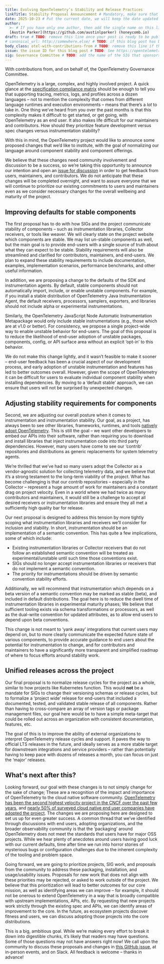 ```yaml
---
title: Evolving OpenTelemetry’s Stability and Release Practices
linkTitle: Stability Proposal Announcement # Mandatory, make sure that your short title.
date: 2025-10-23 # Put the current date, we will keep the date updated until your PR is merged
author:
  >- # If you have only one author, then add the single name on this line in quotes.
  [Austin Parker](https://github.com/austinlparker) (honeycomb.io)
draft: true # TODO: remove this line once your post is ready to be published
# canonical_url: http://somewhere.else/ # TODO: if this blog post has been posted somewhere else already, uncomment & provide the canonical URL here.
body_class: otel-with-contributions-from # TODO: remove this line if there are no secondary contributing authors
issue: the issue ID for this blog post # TODO: See https://opentelemetry.io/docs/contributing/blog/ for details
sig: Governance Committee # TODO: add the name of the SIG that sponsors this blog post
---
```


<!-- If your post doesn't have secondary authors, then delete the following paragraph: -->

With contributions from, and on behalf of, the OpenTelemetry Governance
Committee.

OpenTelemetry is a large, complex, and highly involved project. A quick glance
at the
[specification compliance matrix](https://github.com/open-telemetry/opentelemetry-specification/blob/main/spec-compliance-matrix.md)
should be enough to tell you that supporting tracing, metrics, logs, and
profiles across a dozen languages – not to mention the complexity that comes
from different language runtimes and execution environments – means that there’s
a _lot_ to take in. One thing we’ve heard from you over the past months is that
this complexity makes it difficult to get started, or get going, with
OpenTelemetry as an end user. It also makes life difficult for our maintainers
and contributors. How should they prioritize feature development versus spec
changes versus instrumentation stability?

With this in mind, the OpenTelemetry project would like to announce some
proposed changes that we’d like to institute, with the goal of normalizing our
language around component stability and component offerings.

We believe that these changes need community involvement and discussion to be a
success, so we’re taking this opportunity to announce our intention and open an
[issue for discussion](https://github.com/open-telemetry/community/issues/3086)
in order to get feedback from users, maintainers, and contributors. We do not
anticipate that these changes will be completed overnight, and want to assure
everyone that we will continue to prioritize our existing commitments to users
and maintainers even as we consider necessary changes for the overall wellbeing
and maturity of the project.

## Improving defaults for stable components

The first proposal has to do with how SIGs and the project communicate stability
of components – such as instrumentation libraries, Collector receivers, or tools
like weaver. We will clearly state on the project website which components are
stable. We may list un-stable components as well, but the main goal is to
provide end-users with a single source of truth about what they can expect to be
stable. Stability requirements will also be streamlined and clarified for
contributors, maintainers, and end-users. We plan to expand these stability
requirements to include documentation, examples, implementation scenarios,
performance benchmarks, and other useful information.

In addition, we are proposing a change to the defaults of the SDK and
instrumentation agents. By default, stable components should not automatically
import, include, or enable unstable components. For example, if you install a
stable distribution of OpenTelemetry Java Instrumentation Agent, the default
receivers, processors, samplers, exporters, and libraries should not include
alpha or experimental instrumentations.

Similarly, the OpenTelemetry JavaScript Node Automatic Instrumentation
Metapackage would only include stable instrumentations (e.g., those which are at
v1.0 or better). For consistency, we propose a single project-wide way to enable
unstable behavior for end-users. The goal of this proposal is to reduce the
likelihood of end-user adoption of unstable packages, components, config, or API
surface area without an explicit ‘opt-in’ to this behavior.

We do not make this change lightly, and it wasn’t feasible to make it sooner –
end-user feedback has been a crucial aspect of our development process, and
early adoption of unstable instrumentation and features has led to better
outcomes overall. However, given the scope of OpenTelemetry it can be difficult
for users to evaluate individual component stability when installing
dependencies. By moving to a ‘default stable’ approach, we can ensure that users
will not be surprised by unexpected changes.

## Adjusting stability requirements for components

Second, we are adjusting our overall posture when it comes to instrumentation
and instrumentation stability. Our goal, as a project, has always been to see
other libraries, frameworks, runtimes, and tools
[natively adopt OpenTelemetry](https://www.youtube.com/watch?v=l8xiNOCIdLY).
This is still the goal – we want other developers to embed our APIs into their
software, rather than requiring you to download and install libraries that
inject instrumentation code into third party dependencies. However, many users
have come to see our ‘contrib’ repositories and distributions as generic
replacements for system telemetry agents.

We’re thrilled that we’ve had so many users adopt the Collector as a
vendor-agnostic solution for collecting telemetry data, and we believe that it’s
a strong testament to the long-term viability of the project. What has become
challenging is that our contrib repositories – especially in the Collector –
represent a huge amount of work for maintainers and a constant drag on project
velocity. Even in a world where we had twice as many contributors and
maintainers, it would still be a challenge to accept all desired receivers or
instrumentation libraries and ensure they all met a sufficiently high quality
bar for release.

Our next proposal is designed to address this tension by more tightly scoping
what instrumentation libraries and receivers we’ll consider for inclusion and
stability. In short, instrumentation should be an implementation of a semantic
convention. This has quite a few implications, some of which include:

- Existing instrumentation libraries or Collector receivers that do not follow
  an established semantic convention will be treated as experimental/unstable
  until such time those conventions exist.
- SIGs should no longer accept instrumentation libraries or receivers that do
  not implement a semantic convention.
- The priority for instrumentations should be driven by semantic convention
  stability efforts.

Additionally, we will recommend that instrumentation which depends on a beta
version of a semantic convention may be marked as stable (beta), and included in
default distributions. The goal here is to reduce the dwell time of
instrumentation libraries in experimental maturity phases; We believe that
sufficient tooling exists via schema transformations or processors, as well as
the dual-write convention for updated attributes, as to allow end users to
depend upon beta conventions.

This change is not meant to ‘yank away’ integrations that current users may
depend on, but to more clearly communicate the expected future state of various
components, to provide accurate guidance to end users about the potential for
instrumentation to change, and for contributors and maintainers to have a
significantly more transparent and simplified roadmap of where to focus efforts
around stability work.

## Unified releases across the project

Our final proposal is to normalize release cycles for the project as a whole,
similar to how projects like Kubernetes function. This would **not** be a
mandate for SIGs to change their versioning schemas or release cycles, but to
formalize a ‘project wide’ release for end-users that included a documented,
tested, and validated stable release of all components. Rather than having to
cross-compare an array of version tags or package management files, our goal
here would be to have a simple meta-target that could be rolled out across an
organization with consistent documentation, features, etc.

The goal of this is to improve the ability of external organizations to
interpret OpenTelemetry release cycles and support. It paves the way to official
LTS releases in the future, and ideally serves as a more stable target for
downstream integrations and service providers – rather than potentially having
to keep pace with dozens of releases a month, you can focus on just the ‘major’
releases.

## What's next after this?

Looking forward, our goal with these changes is to not simply change for the
sake of change; These are a recognition of the impact and importance of
OpenTelemetry to the cloud native software community.
[OpenTelemetry has been the second highest velocity project in the CNCF over the past few years](https://www.cncf.io/wp-content/uploads/2025/04/CNCF-Annual-Report-2024_v2.pdf),
and
[nearly 50% of surveyed cloud native end user companies have adopted the project](https://www.cncf.io/wp-content/uploads/2025/04/cncf_annual_survey24_031225a.pdf).
The changes we are proposing here are designed to set us up for even greater
success. A common thread that we’ve identified through discussions with end
users, adopting organizations, and the broader observability community is that
the ‘packaging’ around OpenTelemetry does not meet the standards that users have
for major OSS projects. While we hear plenty of anecdotes around users having
good luck with our current defaults, time after time we run into horror stories
of mysterious bugs or configuration challenges due to the inherent complexity of
the tooling and problem space.

Going forward, we are going to prioritize projects, SIG work, and proposals from
the community to address these packaging, installation, and usage/usability
issues. Proposals for new work that does not align with these priorities may be
rejected, or asked to work outside of the project. We believe that this
prioritization will lead to better outcomes for our core mission, as well as
identifying areas we can improve – for example, it should not be onerous to
extend OpenTelemetry in a way that is broadly compatible with upstream
implementations, APIs, etc. By requesting that new projects work strictly
through the existing spec and APIs, we can identify areas of improvement to the
core. In the future, as ecosystem projects discover fitness and users, we can
discuss adopting those projects into the core distributions.

This is a big, ambitious goal. While we’re making every effort to break it down
into digestible chunks, it’s likely that readers may have questions. Some of
those questions may not have answers right now\! We call upon the community to
discuss these proposals and changes in
[this GitHub issue](https://github.com/open-telemetry/community/issues/3086), at
in-person events, and on Slack. All feedback is welcome – thanks in advance\!
